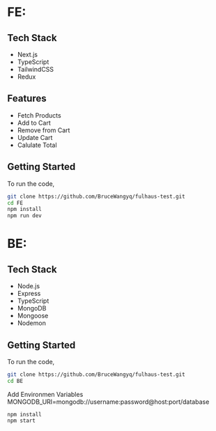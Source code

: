 # FE:

## Tech Stack

- Next.js
- TypeScript
- TailwindCSS
- Redux

## Features

- Fetch Products
- Add to Cart
- Remove from Cart
- Update Cart
- Calulate Total

## Getting Started

To run the code,

```bash
git clone https://github.com/BruceWangyq/fulhaus-test.git
cd FE
npm install
npm run dev
```

# BE:

## Tech Stack

- Node.js
- Express
- TypeScript
- MongoDB
- Mongoose
- Nodemon

## Getting Started

To run the code,

```bash
git clone https://github.com/BruceWangyq/fulhaus-test.git
cd BE
```

Add Environmen Variables
MONGODB_URI=mongodb://username:password@host:port/database

```
npm install
npm start
```
